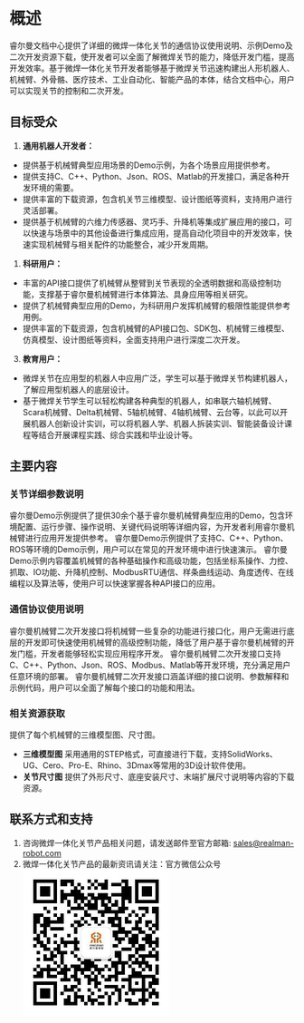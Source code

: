 # 概述

睿尔曼文档中心提供了详细的微焊一体化关节的通信协议使用说明、示例Demo及二次开发资源下载，使开发者可以全面了解微焊关节的能力，降低开发门槛，提高开发效率。基于微焊一体化关节开发者能够基于微焊关节迅速构建出人形机器人、机械臂、外骨骼、医疗技术、工业自动化、智能产品的本体，结合文档中心，用户可以实现关节的控制和二次开发。

## 目标受众

1. **通用机器人开发者：**

* 提供基于机械臂典型应用场景的Demo示例，为各个场景应用提供参考。
* 提供支持C、C++、Python、Json、ROS、Matlab的开发接口，满足各种开发环境的需要。
* 提供丰富的下载资源，包含机关节三维模型、设计图纸等资料，支持用户进行灵活部署。
* 提供基于机械臂的六维力传感器、灵巧手、升降机等集成扩展应用的接口，可以快速与场景中的其他设备进行集成应用，提高自动化项目中的开发效率，快速实现机械臂与相关配件的功能整合，减少开发周期。

1. **科研用户：**

* 丰富的API接口提供了机械臂从整臂到关节表现的全透明数据和高级控制功能，支撑基于睿尔曼机械臂进行本体算法、具身应用等相关研究。
* 提供了机械臂典型应用的Demo，为科研用户发挥机械臂的极限性能提供参考用例。
* 提供丰富的下载资源，包含机械臂的API接口包、SDK包、机械臂三维模型、仿真模型、设计图纸等资料，全面支持用户进行深度二次开发。

3. **教育用户：**

* 微焊关节在应用型的机器人中应用广泛，学生可以基于微焊关节构建机器人，了解应用型机器人的底层设计。
* 基于微焊关节学生可以轻松构建各种典型的机器人，如串联六轴机械臂、Scara机械臂、Delta机械臂、5轴机械臂、4轴机械臂、云台等，以此可以开展机器人创新设计实训，可以将机器人学、机器人拆装实训、智能装备设计课程等结合开展课程实践、综合实践和毕业设计等。

## 主要内容

### 关节详细参数说明

睿尔曼Demo示例提供了提供30余个基于睿尔曼机械臂典型应用的Demo，包含环境配置、运行步骤、操作说明、关键代码说明等详细内容，为开发者利用睿尔曼机械臂进行应用开发提供参考。
睿尔曼Demo示例提供了支持C、C++、Python、ROS等环境的Demo示例，用户可以在常见的开发环境中进行快速演示。
睿尔曼Demo示例内容覆盖机械臂的各种基础操作和高级功能，包括坐标系操作、力控、抓取、IO功能、升降机控制、ModbusRTU通信、样条曲线运动、角度透传、在线编程以及算法等，使用户可以快速掌握各种API接口的应用。

### 通信协议使用说明

睿尔曼机械臂二次开发接口将机械臂一些复杂的功能进行接口化，用户无需进行底层的开发即可快速使用机械臂的高级控制功能，降低了用户基于睿尔曼机械臂的开发门槛，开发者能够轻松实现应用程序开发。
睿尔曼机械臂二次开发接口支持C、C++、Python、Json、ROS、Modbus、Matlab等开发环境，充分满足用户任意环境的部署。
睿尔曼机械臂二次开发接口涵盖详细的接口说明、参数解释和示例代码，用户可以全面了解每个接口的功能和用法。

### 相关资源获取

提供了每个机械臂的三维模型图、尺寸图。

* **三维模型图**
  采用通用的STEP格式，可直接进行下载，支持SolidWorks、UG、Cero、Pro-E、Rhino、3Dmax等常用的3D设计软件使用。
* **关节尺寸图**
  提供了外形尺寸、底座安装尺寸、末端扩展尺寸说明等内容的下载资源。

## 联系方式和支持

1. 咨询微焊一体化关节产品相关问题，请发送邮件至官方邮箱: sales@realman-robot.com
2. 微焊一体化关节产品的最新资讯请关注：官方微信公众号
  ![alt text](公众号.jpg)
